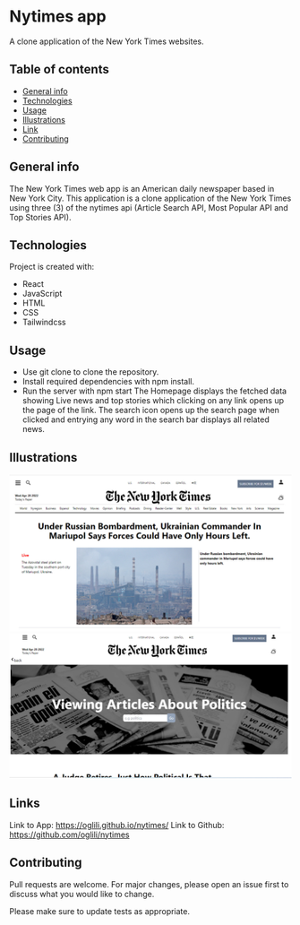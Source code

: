 # Nytimes app
A clone application of the New York Times websites.

## Table of contents
* [General info](#general-info)
* [Technologies](#technologies)
* [Usage](#usage)
* [Illustrations](#illustrations)
* [Link](#illustrations)
* [Contributing](#contributing)

## General info
The New York Times web app is an American daily newspaper based in New York City. This application is a clone application of the New York Times using three (3) of the nytimes api (Article Search API, Most Popular API and Top Stories API).
	
## Technologies
Project is created with:
* React
* JavaScript
* HTML
* CSS
* Tailwindcss
	
## Usage
*  Use git clone to clone the repository.
*  Install required dependencies with npm install.
*  Run the server with npm start
The Homepage displays the fetched data showing Live news and top stories which clicking on any link opens up the page of the link. The search icon opens up the search page when clicked and entrying any word in the search bar displays all related news.

## Illustrations
![Initial Screen](src/nytimes-page1.jpg)    ![Search Screen](src/nytimes-page2.jpg)

## Links
Link to App:
https://oglili.github.io/nytimes/
Link to Github:
https://github.com/oglili/nytimes

## Contributing
Pull requests are welcome. For major changes, please open an issue first to discuss what you would like to change.

Please make sure to update tests as appropriate.

